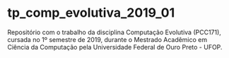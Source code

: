 # tp_comp_evolutiva_2019_01
Repositório com o trabalho da disciplina Computação Evolutiva (PCC171), cursada no 1º semestre de 2019, durante o Mestrado Acadêmico em Ciência da Computação pela Universidade Federal de Ouro Preto - UFOP.
